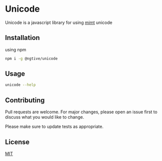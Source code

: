 # Unicode

Unicode is a javascript library for using [mimt](https://mimt.gov.ir/) unicode

## Installation

using npm

```bash
npm i -g @ngtive/unicode
```

## Usage

```bash
unicode --help
```

## Contributing
Pull requests are welcome. For major changes, please open an issue first to discuss what you would like to change.

Please make sure to update tests as appropriate.

## License
[MIT](https://choosealicense.com/licenses/mit/)